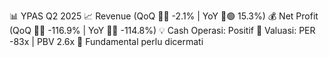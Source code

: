 📊 YPAS Q2 2025
📈 Revenue (QoQ 🔻🔴 -2.1% | YoY 🔼🟢 15.3%)
💰 Net Profit (QoQ 🔻🔴 -116.9% | YoY 🔻🔴 -114.8%)
💡 Cash Operasi: Positif
🧮 Valuasi: PER -83x | PBV 2.6x
🧱 Fundamental perlu dicermati
